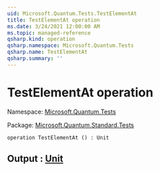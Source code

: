 ```yaml
---
uid: Microsoft.Quantum.Tests.TestElementAt
title: TestElementAt operation
ms.date: 3/24/2021 12:00:00 AM
ms.topic: managed-reference
qsharp.kind: operation
qsharp.namespace: Microsoft.Quantum.Tests
qsharp.name: TestElementAt
qsharp.summary: ''
---
```


# TestElementAt operation

Namespace: [Microsoft.Quantum.Tests](xref:Microsoft.Quantum.Tests)

Package: [Microsoft.Quantum.Standard.Tests](https://nuget.org/packages/Microsoft.Quantum.Standard.Tests)




```qsharp
operation TestElementAt () : Unit
```


## Output : [Unit](xref:microsoft.quantum.lang-ref.unit)

